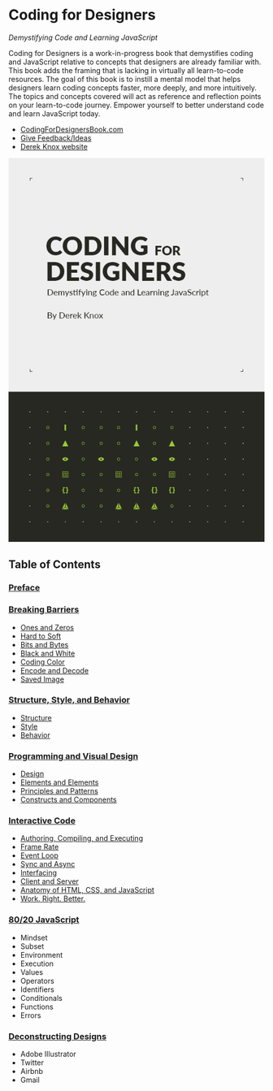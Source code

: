 # Coding for Designers

*Demystifying Code and Learning JavaScript*

Coding for Designers is a work-in-progress book that demystifies coding and JavaScript relative to concepts that designers are already familiar with. This book adds the framing that is lacking in virtually all learn-to-code resources. The goal of this book is to instill a mental model that helps designers learn coding concepts faster, more deeply, and more intuitively. The topics and concepts covered will act as reference and reflection points on your learn-to-code journey. Empower yourself to better understand code and learn JavaScript today.

- [CodingForDesignersBook.com](http://codingfordesignersbook.com/)
- [Give Feedback/Ideas](https://goo.gl/forms/hFoc5wE7x7KCYDwI2)
- [Derek Knox website](http://www.derekknox.com)

![Coding for Designers](book/assets/img/coding-for-designers-book-cover.png?v0.9 "Coding for Designers")

## Table of Contents

### [Preface](http://codingfordesignersbook.com/preface/)

### [Breaking Barriers](http://codingfordesignersbook.com/breaking-barriers/)
- [Ones and Zeros](http://codingfordesignersbook.com/breaking-barriers/#ones-and-zeros)
- [Hard to Soft](http://codingfordesignersbook.com/breaking-barriers/#hard-to-soft)
- [Bits and Bytes](http://codingfordesignersbook.com/breaking-barriers/#bits-and-bytes)
- [Black and White](http://codingfordesignersbook.com/breaking-barriers/#black-and-white)
- [Coding Color](http://codingfordesignersbook.com/breaking-barriers/#coding-color)
- [Encode and Decode](http://codingfordesignersbook.com/breaking-barriers/#encode-and-decode)
- [Saved Image](http://codingfordesignersbook.com/breaking-barriers/#saved-image)

### [Structure, Style, and Behavior](http://codingfordesignersbook.com/structure-style-and-behavior/)
- [Structure](http://codingfordesignersbook.com/structure-style-and-behavior/#structure)
- [Style](http://codingfordesignersbook.com/structure-style-and-behavior/#style)
- [Behavior](http://codingfordesignersbook.com/structure-style-and-behavior/#behavior)

### [Programming and Visual Design](http://codingfordesignersbook.com/programming-and-visual-design/)
- [Design](http://codingfordesignersbook.com/programming-and-visual-design/#design)
- [Elements and Elements](http://codingfordesignersbook.com/programming-and-visual-design/#elements-and-elements)
- [Principles and Patterns](http://codingfordesignersbook.com/programming-and-visual-design/#principles-and-patterns)
- [Constructs and Components](http://codingfordesignersbook.com/programming-and-visual-design/#constructs-and-components)

### [Interactive Code](http://codingfordesignersbook.com/interactive-code/)
- [Authoring, Compiling, and Executing](http://codingfordesignersbook.com/interactive-code/#authoring-compiling-and-executing)
- [Frame Rate](http://codingfordesignersbook.com/interactive-code/#frame-rate)
- [Event Loop](http://codingfordesignersbook.com/interactive-code/#event-loop)
- [Sync and Async](http://codingfordesignersbook.com/interactive-code/#sync-and-async)
- [Interfacing](http://codingfordesignersbook.com/interactive-code/#interfacing)
- [Client and Server](http://codingfordesignersbook.com/interactive-code/#client-and-server)
- [Anatomy of HTML, CSS, and JavaScript](http://codingfordesignersbook.com/interactive-code/#anatomy-of-html-css-and-javascript)
- [Work. Right. Better.](http://codingfordesignersbook.com/interactive-code/#work-right-better-)

### [80/20 JavaScript](http://codingfordesignersbook.com/80-20-javascript/)
- Mindset
- Subset
- Environment
- Execution
- Values
- Operators
- Identifiers
- Conditionals
- Functions
- Errors

### [Deconstructing Designs](http://codingfordesignersbook.com/deconstructing-designs/)
- Adobe Illustrator
- Twitter
- Airbnb
- Gmail
